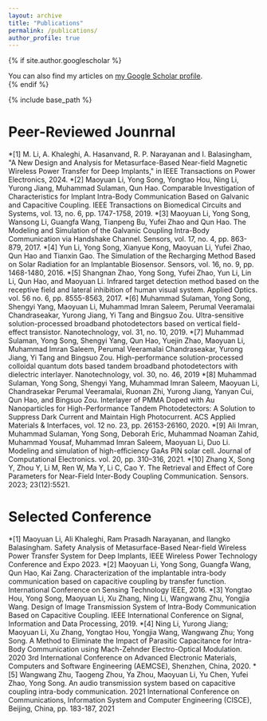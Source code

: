 ```yaml
---
layout: archive
title: "Publications"
permalink: /publications/
author_profile: true
---
```


{% if site.author.googlescholar %}
  <div class="wordwrap">You can also find my articles on <a href="{{site.author.googlescholar}}">my Google Scholar profile</a>.</div>
{% endif %}

{% include base_path %}

Peer-Reviewed Jounrnal
======
*[1]	M. Li, A. Khaleghi, A. Hasanvand, R. P. Narayanan and I. Balasingham, "A New Design and Analysis for Metasurface-Based Near-field Magnetic Wireless Power Transfer for Deep Implants," in IEEE Transactions on Power Electronics, 2024.
*[2]	Maoyuan Li, Yong Song, Yongtao Hou, Ning Li, Yurong Jiang, Muhammad Sulaman, Qun Hao. Comparable Investigation of Characteristics for Implant Intra-Body Communication Based on Galvanic and Capacitive Coupling. IEEE Transactions on Biomedical Circuits and Systems, vol. 13, no. 6, pp. 1747-1758, 2019.
*[3]	Maoyuan Li, Yong Song, Wansong Li, Guangfa Wang, Tianpeng Bu, Yufei Zhao and Qun Hao. The Modeling and Simulation of the Galvanic Coupling Intra-Body Communication via Handshake Channel. Sensors, vol. 17, no. 4, pp. 863-879, 2017.
*[4]	Yun Li, Yong Song, Xianyue Kong, Maoyuan Li, Yufei Zhao, Qun Hao and Tianxin Gao. The Simulation of the Recharging Method Based on Solar Radiation for an Implantable Biosensor. Sensors, vol. 16, no. 9, pp. 1468-1480, 2016.
*[5]	Shangnan Zhao, Yong Song, Yufei Zhao, Yun Li, Lin Li, Qun Hao, and Maoyuan Li. Infrared target detection method based on the receptive field and lateral inhibition of human visual system. Applied Optics. vol. 56 no. 6, pp. 8555-8563, 2017.
*[6]	Muhammad Sulaman, Yong Song, Shengyi Yang, Maoyuan Li, Muhammad Imran Saleem, Perumal Veeramalai Chandraseakar, Yurong Jiang, Yi Tang and Bingsuo Zou. Ultra-sensitive solution-processed broadband photodetectors based on vertical field-effect transistor. Nanotechnology, vol. 31, no. 10, 2019.
*[7]	Muhammad Sulaman, Yong Song, Shengyi Yang, Qun Hao, Yuejin Zhao, Maoyuan Li, Muhammad Imran Saleem, Perumal Veeramalai Chandraseakar, Yurong Jiang, Yi Tang and Bingsuo Zou. High-performance solution-processed colloidal quantum dots based tandem broadband photodetectors with dielectric interlayer. Nanotechnology, vol. 30, no. 46, 2019
*[8]	Muhammad Sulaman, Yong Song, Shengyi Yang, Muhammad Imran Saleem, Maoyuan Li, Chandrasekar Perumal Veeramalai, Ruonan Zhi, Yurong Jiang, Yanyan Cui, Qun Hao, and Bingsuo Zou. Interlayer of PMMA Doped with Au Nanoparticles for High-Performance Tandem Photodetectors: A Solution to Suppress Dark Current and Maintain High Photocurrent. ACS Applied Materials & Interfaces, vol. 12 no. 23, pp. 26153-26160, 2020.
*[9]	Ali Imran, Muhammad Sulaman, Yong Song, Deborah Eric, Muhammad Noaman Zahid, Muhammad Yousaf, Muhammad Imran Saleem, Maoyuan Li, Duo Li. Modeling and simulation of high-efficiency GaAs PIN solar cell. Journal of Computational Electronics. vol. 20, pp. 310–316, 2021.
*[10]	Zhang X, Song Y, Zhou Y, Li M, Ren W, Ma Y, Li C, Cao Y. The Retrieval and Effect of Core Parameters for Near-Field Inter-Body Coupling Communication. Sensors. 2023; 23(12):5521.

Selected Conference
======
*[1]	Maoyuan Li, Ali Khaleghi, Ram Prasadh Narayanan, and Ilangko Balasingham. Safety Analysis of Metasurface-Based Near-field Wireless Power Transfer System for Deep Implants, IEEE Wireless Power Technology Conference and Expo 2023.
*[2]	Maoyuan Li, Yong Song, Guangfa Wang, Qun Hao, Kai Zang. Characterization of the implantable intra-body communication based on capacitive coupling by transfer function. International Conference on Sensing Technology IEEE, 2016.
*[3]	Yongtao Hou, Yong Song, Maoyuan Li, Xu Zhang, Ning Li, Wangwang Zhu, Yongjia Wang. Design of Image Transmission System of Intra-Body Communication Based on Capacitive Coupling. IEEE International Conference on Signal, Information and Data Processing, 2019.
*[4]	Ning Li, Yurong Jiang; Maoyuan Li, Xu Zhang, Yongtao Hou, Yongjia Wang, Wangwang Zhu; Yong Song. A Method to Eliminate the Impact of Parasitic Capacitance for Intra-Body Communication using Mach-Zehnder Electro-Optical Modulation. 2020 3rd International Conference on Advanced Electronic Materials, Computers and Software Engineering (AEMCSE), Shenzhen, China, 2020.
*[5]	Wangwang Zhu, Taogeng Zhou, Ya Zhou, Maoyuan Li, Yu Chen, Yufei Zhao, Yong Song. An audio transmission system based on capacitive coupling intra-body communication. 2021 International Conference on Communications, Information System and Computer Engineering (CISCE), Beijing, China, pp. 183-187, 2021
